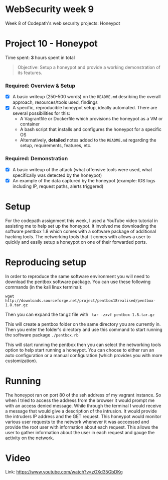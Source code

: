 # WebSecurity week 9
Week 8 of Codepath's web security projects: Honeypot

# Project 10 - Honeypot

Time spent: **3** hours spent in total

> Objective: Setup a honeypot and provide a working demonstration of its features.

### Required: Overview & Setup

- [x] A basic writeup (250-500 words) on the `README.md` desribing the overall approach, resources/tools used, findings
- [x] A specific, reproducible honeypot setup, ideally automated. There are several possibilities for this:
	- A Vagrantfile or Dockerfile which provisions the honeypot as a VM or container
	- A bash script that installs and configures the honeypot for a specific OS
	- Alternatively, **detailed** notes added to the `README.md` regarding the setup, requirements, features, etc.

### Required: Demonstration

- [x] A basic writeup of the attack (what offensive tools were used, what specifically was detected by the honeypot)
- [x] An example of the data captured by the honeypot (example: IDS logs including IP, request paths, alerts triggered)

# Setup

For the codepath assignment this week, I used a YouTube video tutorial in assisting me to help
set up the honeypot. It involved me downloading the software pentbox 1.8 which comes with a software package of
additional hacking tools. The networking tools that it comes with allows a user to quickly and easily
setup a honeypot on one of their forwarded ports.

# Reproducing setup

In order to reproduce the same software environment you will need to download the pentbox software package. 
You can use these following commands (in the kali linux terminal):

`wget http://downloads.sourceforge.net/project/pentbox18realised/pentbox-1.8.tar.gz`

Then you can expand the tar.gz file with
` tar -zxvf pentbox-1.8.tar.gz` 

This will create a pentbox folder on the same directory you are currently in. Then you enter the folder's directory and
use this command to start running the software package
`./pentbox.rb `

This will start running the pentbox then you can select the networking tools option to help start running a honeypot.
You can choose to either run an auto configuration or a manual configuration (which provides you with more customization).

# Running

The honeypot ran on port 80 of the ssh address of my vagrant instance. So when I tried to access the address
from the browser it would prompt me with an access denied message. While through the terminal I would
receive a message that would give a description of the intrusion. It would provide the intruders IP address and 
the GET request. This honeypot would monitor various user requests to the network whenever it was acccessed
and provide the root user with information about each request. This allows the user to gather information
about the user in each request and gauge the activity on the network.


# Video
Link:  https://www.youtube.com/watch?v=zOXd35GbDKg
